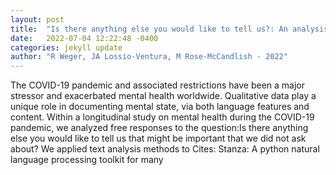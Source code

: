 ```yaml
---
layout: post
title:  "Is there anything else you would like to tell us?: An analysis of language features in text responses to a study on mental health during the COVID-19 pandemic"
date:   2022-07-04 12:22:48 -0400
categories: jekyll update
author: "R Weger, JA Lossio-Ventura, M Rose-McCandlish - 2022"
---
```

The COVID-19 pandemic and associated restrictions have been a major stressor and exacerbated mental health worldwide. Qualitative data play a unique role in documenting mental state, via both language features and content. Within a longitudinal study on mental health during the COVID-19 pandemic, we analyzed free responses to the question:Is there anything else you would like to tell us that might be important that we did not ask about? We applied text analysis methods to  Cites: Stanza: A python natural language processing toolkit for many